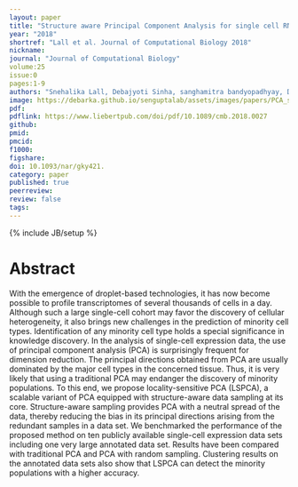 ```yaml
---
layout: paper
title: "Structure aware Principal Component Analysis for single cell RNA-seq data (In Press)"
year: "2018"
shortref: "Lall et al. Journal of Computational Biology 2018"
nickname:
journal: "Journal of Computational Biology"
volume:25
issue:0
pages:1-9
authors: "Snehalika Lall, Debajyoti Sinha, sanghamitra bandyopadhyay, Debarka Sengupta"
image: https://debarka.github.io/senguptalab/assets/images/papers/PCA_single_cell.png
pdf:
pdflink: https://www.liebertpub.com/doi/pdf/10.1089/cmb.2018.0027
github:
pmid: 
pmcid:
f1000:
figshare:
doi: 10.1093/nar/gky421.
category: paper
published: true
peerreview:
review: false
tags:
---
```

{% include JB/setup %}


# Abstract

With the emergence of droplet-based technologies, it has now become possible to profile transcriptomes of several thousands of cells in a day. Although such a large single-cell cohort may favor the discovery of cellular heterogeneity, it also brings new challenges in the prediction of minority cell types. Identification of any minority cell type holds a special significance in knowledge discovery. In the analysis of single-cell expression data, the use of principal component analysis (PCA) is surprisingly frequent for dimension reduction. The principal directions obtained from PCA are usually dominated by the major cell types in the concerned tissue. Thus, it is very likely that using a traditional PCA may endanger the discovery of minority populations. To this end, we propose locality-sensitive PCA (LSPCA), a scalable variant of PCA equipped with structure-aware data sampling at its core. Structure-aware sampling provides PCA with a neutral spread of the data, thereby reducing the bias in its principal directions arising from the redundant samples in a data set. We benchmarked the performance of the proposed method on ten publicly available single-cell expression data sets including one very large annotated data set. Results have been compared with traditional PCA and PCA with random sampling. Clustering results on the annotated data sets also show that LSPCA can detect the minority populations with a higher accuracy.
